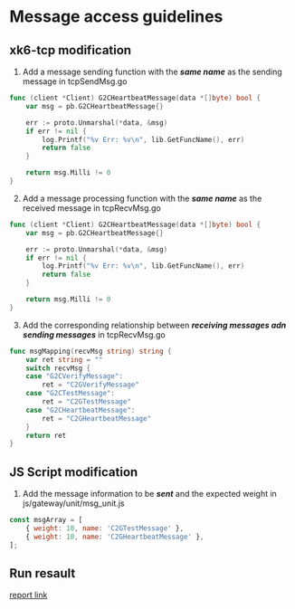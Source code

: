 # Message access guidelines
## xk6-tcp modification
1. Add a message sending function with the ***same name*** as the sending message in tcpSendMsg.go
```go
func (client *Client) G2CHeartbeatMessage(data *[]byte) bool {
	var msg = pb.G2CHeartbeatMessage{}

	err := proto.Unmarshal(*data, &msg)
	if err != nil {
		log.Printf("%v Err: %v\n", lib.GetFuncName(), err)
		return false
	}

	return msg.Milli != 0
}
```
2. Add a message processing function with the ***same name*** as the received message in tcpRecvMsg.go
```go
func (client *Client) G2CHeartbeatMessage(data *[]byte) bool {
	var msg = pb.G2CHeartbeatMessage{}

	err := proto.Unmarshal(*data, &msg)
	if err != nil {
		log.Printf("%v Err: %v\n", lib.GetFuncName(), err)
		return false
	}

	return msg.Milli != 0
}
```
3. Add the corresponding relationship between ***receiving messages adn sending messages*** in tcpRecvMsg.go
```go
func msgMapping(recvMsg string) string {
	var ret string = ""
	switch recvMsg {
	case "G2CVerifyMessage":
		ret = "C2GVerifyMessage"
	case "G2CTestMessage":
		ret = "C2GTestMessage"
	case "G2CHeartbeatMessage":
		ret = "C2GHeartbeatMessage"
	}
	return ret
}
```
## JS Script modification
1. Add the message information to be ***sent*** and the expected weight in js/gateway/unit/msg_unit.js
```js
const msgArray = [
    { weight: 10, name: 'C2GTestMessage' },
    { weight: 10, name: 'C2GHeartbeatMessage' },
];
```
## Run resault
[report link](https://d7n9vj8ces.feishu.cn/docs/doccnPgdV0NLXyBZTl6WFEY0y1g)
